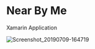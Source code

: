 # Near By Me
Xamarin Application

![Screenshot_20190709-164719](https://user-images.githubusercontent.com/52432709/60922191-31f6c600-a26a-11e9-9c29-199ba5541d1a.png)
